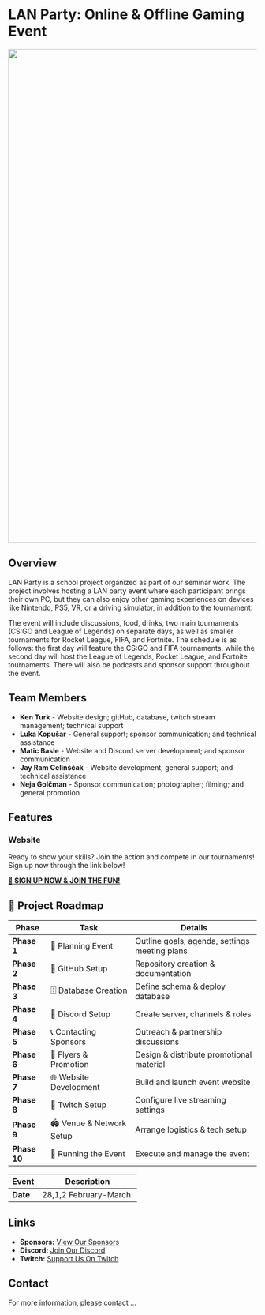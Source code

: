# LAN Party: Online & Offline Gaming Event

<img src="https://github.com/user-attachments/assets/c84b8e97-308a-4911-9ca5-b5b1bda1e263" width="1000">

## Overview

LAN Party is a school project organized as part of our seminar work. The project involves hosting a LAN party event where each participant brings their own PC, but they can also enjoy other gaming experiences on devices like Nintendo, PS5, VR, or a driving simulator, in addition to the tournament. 

The event will include discussions, food, drinks, two main tournaments (CS:GO and League of Legends) on separate days, as well as smaller tournaments for Rocket League, FIFA, and Fortnite. The schedule is as follows: the first day will feature the CS:GO and FIFA tournaments, while the second day will host the League of Legends, Rocket League, and Fortnite tournaments. There will also be podcasts and sponsor support throughout the event.

## Team Members

- **Ken Turk** - Website design; gitHub, database, twitch stream management; technical support
- **Luka Kopušar** - General support; sponsor communication; and technical assistance
- **Matic Basle** - Website and Discord server development; and sponsor communication
- **Jay Ram Celinščak** - Website development; general support; and technical assistance
- **Neja Golčman** - Sponsor communication; photographer; filming; and general promotion

## Features



### Website  
Ready to show your skills? Join the action and compete in our tournaments! Sign up now through the link below!

**[🚀 SIGN UP NOW & JOIN THE FUN!](https://lanparty.scv.si)**


## 📌 Project Roadmap  

| **Phase**    | **Task**                               | **Details**                        | 
|--------------|----------------------------------------|------------------------------------|
| **Phase 1**  | 📝 Planning Event                     | Outline goals, agenda, settings meeting plans | 
| **Phase 2**  | 🔧 GitHub Setup                       | Repository creation & documentation |
| **Phase 3**  | 🗄️ Database Creation                  | Define schema & deploy database   | 
| **Phase 4**  | 💬 Discord Setup                      | Create server, channels & roles   | 
| **Phase 5**  | 📞 Contacting Sponsors                | Outreach & partnership discussions | 
| **Phase 6**  | 📢 Flyers & Promotion                 | Design & distribute promotional material | 
| **Phase 7**  | 🌐 Website Development                | Build and launch event website    |
| **Phase 8**  | 🎥 Twitch Setup                       | Configure live streaming settings | 
| **Phase 9**  | 🏟️ Venue & Network Setup              | Arrange logistics & tech setup    | 
| **Phase 10** | 🚀 Running the Event                  | Execute and manage the event      | 


| Event           | Description                          |
|-----------------|------------------------------------|
| **Date**        | 28,1,2 February-March.             |

## Links

- **Sponsors:** [View Our Sponsors](https://lanparty.scv.si/sponsors)  
- **Discord:** [Join Our Discord](https://discord.gg/Z5hCESmjDR)
- **Twitch:** [Support Us On Twitch](https://www.twitch.tv/scvlanparty)

## Contact

For more information, please contact ...
